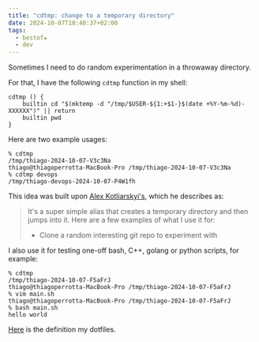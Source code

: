 ```yaml
---
title: "cdtmp: change to a temporary directory"
date: 2024-10-07T10:40:37+02:00
tags:
  - bestof★
  - dev
---
```


Sometimes I need to do random experimentation in a throwaway directory.

For that, I have the following `cdtmp` function in my shell:


```shell
cdtmp () {
	builtin cd "$(mktemp -d "/tmp/$USER-${1:+$1-}$(date +%Y-%m-%d)-XXXXXX")" || return
	builtin pwd
}
```

Here are two example usages:

```shell
% cdtmp
/tmp/thiago-2024-10-07-V3c3Na
thiago@thiagoperrotta-MacBook-Pro /tmp/thiago-2024-10-07-V3c3Na
% cdtmp devops
/tmp/thiago-devops-2024-10-07-P4W1fh
```

This idea was built upon [Alex Kotliarskyi's](https://frantic.im/cdtmp/), which
he describes as:

> It's a super simple alias that creates a temporary directory and then jumps
> into it. Here are a few examples of what I use it for:
>
> - Clone a random interesting git repo to experiment with

I also use it for testing one-off bash, C++, golang or python scripts, for
example:

```shell
% cdtmp
/tmp/thiago-2024-10-07-F5aFrJ
thiago@thiagoperrotta-MacBook-Pro /tmp/thiago-2024-10-07-F5aFrJ
% vim main.sh
thiago@thiagoperrotta-MacBook-Pro /tmp/thiago-2024-10-07-F5aFrJ
% bash main.sh
hello world
```

[Here](https://github.com/thiagowfx/.dotfiles/blob/3645ea5811d07c9f4be3cea91c0ffaf43ba4071c/profile/.profile.d/functions.sh#L5)
is the definition my dotfiles.
